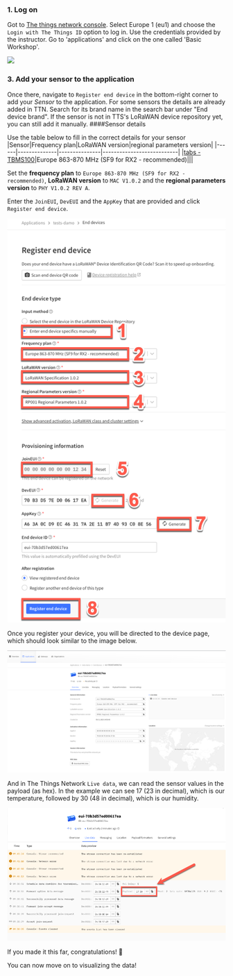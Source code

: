 ### 1. Log on
Got to [The things network console](https://console.cloud.thethings.network/). Select Europe 1 (eu1) and choose the `Login with The Things ID` option to log in. Use the credentials provided by the instructor. Go to 'applications' and click on the one called 'Basic Workshop'.

![](https://i.imgur.com/3apo8Cv.png)

### 3. Add your sensor to the application

Once there, navigate to `Register end device` in the bottom-right corner to add your *Sensor* to the application. For some sensors the details are already added in TTN. Search for its brand name in the search bar under "End device brand". If the sensor is not in TTS's LoRaWAN device repository yet, you can still add it manually.
####Sensor details

Use the table below to fill in the correct details for your sensor
|Sensor|Frequency plan|LoRaWAN version|regional parameters version|
|------|--------------|---------------|---------------------------|
|[tabs - TBMS100](https://iot-shop.de/en/shop/gem-pir-tabs-tbms100-motion-sensor-pir-4362#attr=2496,812,2497,2345,819,824,811,2494,3303,3302,11839,12909,14208,15049,15700,16180,16380,15942,14475)|Europe 863-870 MHz (SF9 for RX2 - recommended)|||

Set the **frequency plan** to `Europe 863-870 MHz (SF9 for RX2 - recommended)`, **LoRaWAN version** to `MAC V1.0.2` and the **regional parameters version** to `PHY V1.0.2 REV A`. 

Enter the `JoinEUI`, `DevEUI` and the `AppKey` that are provided and click `Register end device`. 

![Alt text](/images/i15.png)

Once you register your device, you will be directed to the device page, which should look similar to the image below. 

![Alt text](/images/i16.png)


And in The Things Network `Live data`, we can read the sensor values in the payload (as hex). In the example we can see 17 (23 in decimal), which is our temperature, followed by 30 (48 in decimal), which is our humidity. 

![Alt text](/images/i20.png)

If you made it this far, congratulations! 🥳 

You can now move on to visualizing the data! 